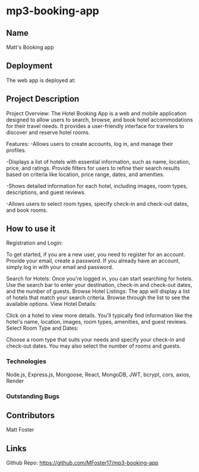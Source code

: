 # mp3-booking-app

## Name
Matt's Booking app

## Deployment

The web app is deployed at:

## Project Description
Project Overview:
The Hotel Booking App is a web and mobile application designed to allow users to search, browse, and book hotel accommodations for their travel needs. It provides a user-friendly interface for travelers to discover and reserve hotel rooms.

Features:
-Allows users to create accounts, log in, and manage their profiles.

-Displays a list of hotels with essential information, such as name, location, price, and ratings.
Provide filters for users to refine their search results based on criteria like location, price range, dates, and amenities.

-Shows detailed information for each hotel, including images, room types, descriptions, and guest reviews.

-Allows users to select room types, specify check-in and check-out dates, and book rooms.

## How to use it 
Registration and Login:

To get started, if you are a new user, you need to register for an account. Provide your email, create a password.
If you already have an account, simply log in with your email and password.

Search for Hotels:
    Once you're logged in, you can start searching for hotels. Use the search bar to enter your destination, check-in and check-out dates, and the number of guests.
Browse Hotel Listings:
The app will display a list of hotels that match your search criteria. Browse through the list to see the available options.
View Hotel Details:

Click on a hotel to view more details. You'll typically find information like the hotel's name, location, images, room types, amenities, and guest reviews.
Select Room Type and Dates:

Choose a room type that suits your needs and specify your check-in and check-out dates. You may also select the number of rooms and guests.

### Technologies
Node.js, Express.js, Mongoose, React, MongoDB, JWT, bcrypt, cors, axios, Render


### Outstanding Bugs


## Contributors
Matt Foster

## Links
Github Repo: https://github.com/MFoster17/mp3-booking-app
